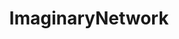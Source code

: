 ---
title: ImaginaryNetwork
crosslinks:
- imaginarymaps
- ImaginaryUndead
- ImaginaryWildlands
- ImaginaryMarvel
---